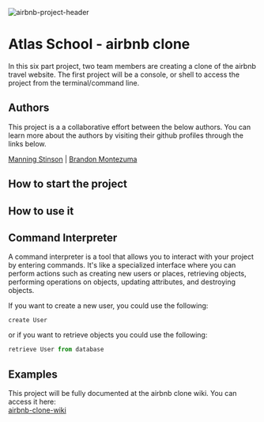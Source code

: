 ![airbnb-project-header](https://github.com/manningstinson/atlas-AirBnB_clone/assets/104523090/d4c252f6-6cf0-462d-8d94-a67bcdbdf4b7)

# Atlas School - airbnb clone
In this six part project, two team members are creating a clone of the airbnb travel website. The first project will be a console, or shell to access the project from the terminal/command line.

## Authors
This project is a a collaborative effort between the below authors. You can learn more about the authors by visiting their github profiles through the links below.<br>

[Manning Stinson](https://github.com/manningstinson) |
[Brandon Montezuma](https://github.com/bmontezuma)

## How to start the project
## How to use it
## Command Interpreter
A command interpreter is a tool that allows you to interact with your project by entering commands. It's like a specialized interface where you can perform actions such as creating new users or places, retrieving objects, performing operations on objects, updating attributes, and destroying objects.

If you want to create a new user, you could use the following:

```pythoh
create User
```
or if you want to retrieve objects you could use the following:

```python
retrieve User from database
```

## Examples

This project will be fully documented at the airbnb clone wiki. You can access it here:<br>
[airbnb-clone-wiki](https://github.com/manningstinson/atlas-AirBnB_clone/wiki)
